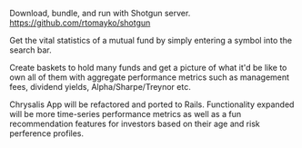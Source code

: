 Download, bundle, and run with Shotgun server. 
https://github.com/rtomayko/shotgun

Get the vital statistics of a mutual fund by simply entering a symbol into the search bar. 

Create baskets to hold many funds and get a picture of what it'd be like to own all of them with aggregate performance metrics such as management fees, dividend yields, Alpha/Sharpe/Treynor etc. 

Chrysalis App will be refactored and ported to Rails. Functionality expanded will be more time-series performance metrics as well as a fun recommendation features for investors based on their age and risk perference profiles. 
